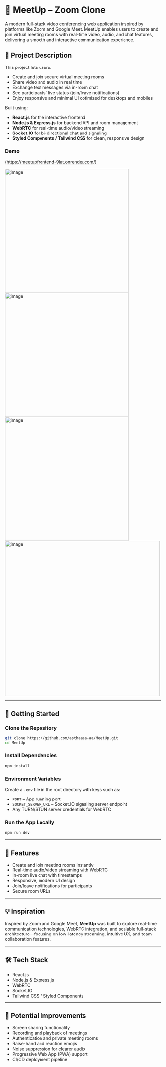

# 🎥 MeetUp – Zoom Clone

A modern full-stack video conferencing web application inspired by platforms like Zoom and Google Meet. MeetUp enables users to create and join virtual meeting rooms with real-time video, audio, and chat features, delivering a smooth and interactive communication experience.

## 🔗 Project Description

This project lets users:

* Create and join secure virtual meeting rooms
* Share video and audio in real time
* Exchange text messages via in-room chat
* See participants' live status (join/leave notifications)
* Enjoy responsive and minimal UI optimized for desktops and mobiles

Built using:

* **React.js** for the interactive frontend
* **Node.js & Express.js** for backend API and room management
* **WebRTC** for real-time audio/video streaming
* **Socket.IO** for bi-directional chat and signaling
* **Styled Components / Tailwind CSS** for clean, responsive design

### Demo

[(https://meetupfrontend-9lat.onrender.com/)](https://meetupfrontend-9lat.onrender.com/)

<img  height="400" alt="image" src="https://github.com/user-attachments/assets/2c1debba-da74-4fc4-8a4c-1420813c2265" />
<img  height="400" alt="image" src="https://github.com/user-attachments/assets/30f1db2e-ce5c-49b6-b6e6-dfcf79e51e98" />
<img height="400" alt="image" src="https://github.com/user-attachments/assets/ead925d4-e873-4155-b46d-62478dfc00ca" />
<img  height="500" alt="image" src="https://github.com/user-attachments/assets/7a6a545d-1e23-4b0f-94da-88eb3f2c4714" />




---

## 🚀 Getting Started

### Clone the Repository

```bash
git clone https://github.com/asthaaaa-aa/MeetUp.git
cd MeetUp
```

### Install Dependencies

```bash
npm install
```

### Environment Variables

Create a `.env` file in the root directory with keys such as:

* `PORT` – App running port
* `SOCKET_SERVER_URL` – Socket.IO signaling server endpoint
* Any TURN/STUN server credentials for WebRTC

### Run the App Locally

```bash
npm run dev
```

---

## 🧩 Features

* Create and join meeting rooms instantly
* Real-time audio/video streaming with WebRTC
* In-room live chat with timestamps
* Responsive, modern UI design
* Join/leave notifications for participants
* Secure room URLs

---

## 💡 Inspiration

Inspired by Zoom and Google Meet, **MeetUp** was built to explore real-time communication technologies, WebRTC integration, and scalable full-stack architecture—focusing on low-latency streaming, intuitive UX, and team collaboration features.

---

## 🛠 Tech Stack

* React.js
* Node.js & Express.js
* WebRTC
* Socket.IO
* Tailwind CSS / Styled Components

---

## 🧪 Potential Improvements

* Screen sharing functionality
* Recording and playback of meetings
* Authentication and private meeting rooms
* Raise-hand and reaction emojis
* Noise suppression for clearer audio
* Progressive Web App (PWA) support
* CI/CD deployment pipeline

